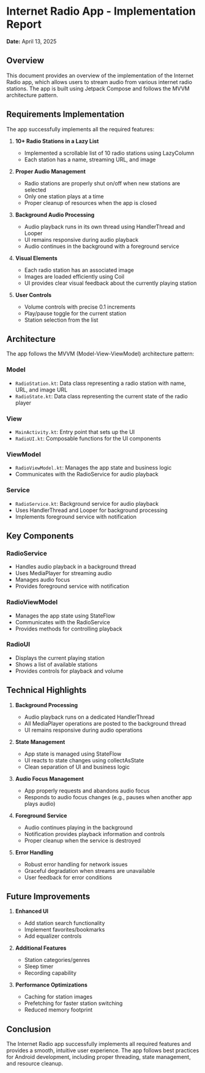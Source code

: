# Internet Radio App - Implementation Report
**Date:** April 13, 2025

## Overview

This document provides an overview of the implementation of the Internet Radio app, which allows users to stream audio from various internet radio stations. The app is built using Jetpack Compose and follows the MVVM architecture pattern.

## Requirements Implementation

The app successfully implements all the required features:

1. **10+ Radio Stations in a Lazy List**
   - Implemented a scrollable list of 10 radio stations using LazyColumn
   - Each station has a name, streaming URL, and image

2. **Proper Audio Management**
   - Radio stations are properly shut on/off when new stations are selected
   - Only one station plays at a time
   - Proper cleanup of resources when the app is closed

3. **Background Audio Processing**
   - Audio playback runs in its own thread using HandlerThread and Looper
   - UI remains responsive during audio playback
   - Audio continues in the background with a foreground service

4. **Visual Elements**
   - Each radio station has an associated image
   - Images are loaded efficiently using Coil
   - UI provides clear visual feedback about the currently playing station

5. **User Controls**
   - Volume controls with precise 0.1 increments
   - Play/pause toggle for the current station
   - Station selection from the list

## Architecture

The app follows the MVVM (Model-View-ViewModel) architecture pattern:

### Model
- `RadioStation.kt`: Data class representing a radio station with name, URL, and image URL
- `RadioState.kt`: Data class representing the current state of the radio player

### View
- `MainActivity.kt`: Entry point that sets up the UI
- `RadioUI.kt`: Composable functions for the UI components

### ViewModel
- `RadioViewModel.kt`: Manages the app state and business logic
- Communicates with the RadioService for audio playback

### Service
- `RadioService.kt`: Background service for audio playback
- Uses HandlerThread and Looper for background processing
- Implements foreground service with notification

## Key Components

### RadioService
- Handles audio playback in a background thread
- Uses MediaPlayer for streaming audio
- Manages audio focus
- Provides foreground service with notification

### RadioViewModel
- Manages the app state using StateFlow
- Communicates with the RadioService
- Provides methods for controlling playback

### RadioUI
- Displays the current playing station
- Shows a list of available stations
- Provides controls for playback and volume

## Technical Highlights

1. **Background Processing**
   - Audio playback runs on a dedicated HandlerThread
   - All MediaPlayer operations are posted to the background thread
   - UI remains responsive during audio operations

2. **State Management**
   - App state is managed using StateFlow
   - UI reacts to state changes using collectAsState
   - Clean separation of UI and business logic

3. **Audio Focus Management**
   - App properly requests and abandons audio focus
   - Responds to audio focus changes (e.g., pauses when another app plays audio)

4. **Foreground Service**
   - Audio continues playing in the background
   - Notification provides playback information and controls
   - Proper cleanup when the service is destroyed

5. **Error Handling**
   - Robust error handling for network issues
   - Graceful degradation when streams are unavailable
   - User feedback for error conditions

## Future Improvements

1. **Enhanced UI**
   - Add station search functionality
   - Implement favorites/bookmarks
   - Add equalizer controls

2. **Additional Features**
   - Station categories/genres
   - Sleep timer
   - Recording capability

3. **Performance Optimizations**
   - Caching for station images
   - Prefetching for faster station switching
   - Reduced memory footprint

## Conclusion

The Internet Radio app successfully implements all required features and provides a smooth, intuitive user experience. The app follows best practices for Android development, including proper threading, state management, and resource cleanup.
